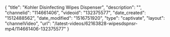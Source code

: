 {
    "title": "Kohler Disinfecting Wipes Dispenser",
    "description": "",
    "channelid": "114661406",
    "videoid": "132375577",
    "date_created": "1512488562",
    "date_modified": "1516751920",
    "type": "captivate",
    "layout": "channelVideo",
    "url": "\/latest-videos\/62163828-wipesdspnsr-mp4\/114661406-132375577"
}
